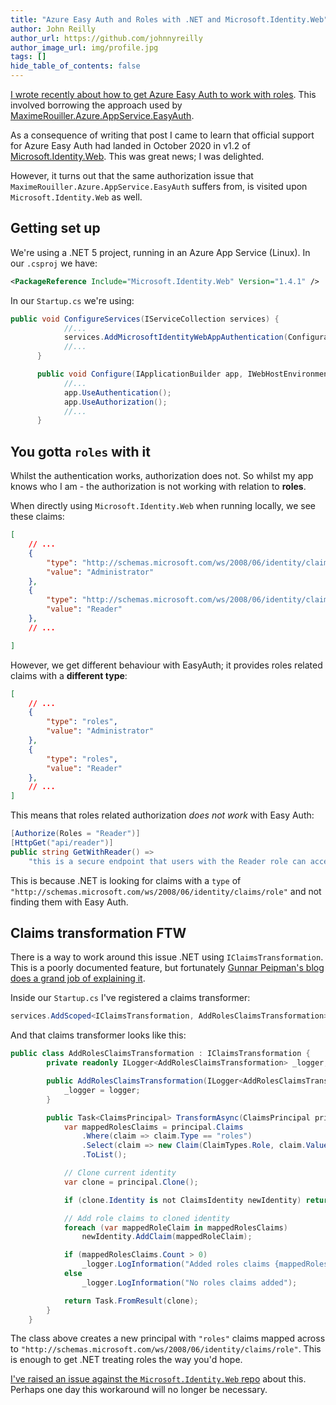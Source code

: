 ```yaml
---
title: "Azure Easy Auth and Roles with .NET and Microsoft.Identity.Web"
author: John Reilly
author_url: https://github.com/johnnyreilly
author_image_url: img/profile.jpg
tags: []
hide_table_of_contents: false
---
```

[I wrote recently about how to get Azure Easy Auth to work with roles](<https://blog.johnnyreilly.com/2021/01/azure-easy-auth-and-roles-with-dotnet-and-core.html>). This involved borrowing the approach used by [MaximeRouiller.Azure.AppService.EasyAuth](<https://github.com/MaximRouiller/MaximeRouiller.Azure.AppService.EasyAuth>).

As a consequence of writing that post I came to learn that official support for Azure Easy Auth had landed in October 2020 in v1.2 of [Microsoft.Identity.Web](<https://github.com/AzureAD/microsoft-identity-web/wiki/1.2.0#integration-with-azure-app-services-authentication-of-web-apps-running-with-microsoftidentityweb>). This was great news; I was delighted.

However, it turns out that the same authorization issue that `MaximeRouiller.Azure.AppService.EasyAuth` suffers from, is visited upon `Microsoft.Identity.Web` as well.

## Getting set up

We're using a .NET 5 project, running in an Azure App Service (Linux). In our `.csproj` we have:

```xml
<PackageReference Include="Microsoft.Identity.Web" Version="1.4.1" />
```

In our `Startup.cs` we're using:

```cs
public void ConfigureServices(IServiceCollection services) {
            //...
            services.AddMicrosoftIdentityWebAppAuthentication(Configuration);
            //...
      }

      public void Configure(IApplicationBuilder app, IWebHostEnvironment env) {
            //...
            app.UseAuthentication();
            app.UseAuthorization();
            //...
      }
```

## You gotta `roles` with it

Whilst the authentication works, authorization does not. So whilst my app knows who I am - the authorization is not working with relation to **roles**.

When directly using `Microsoft.Identity.Web` when running locally, we see these claims:

```json
[
    // ...
    {
        "type": "http://schemas.microsoft.com/ws/2008/06/identity/claims/role",
        "value": "Administrator"
    },
    {
        "type": "http://schemas.microsoft.com/ws/2008/06/identity/claims/role",
        "value": "Reader"
    },
    // ...

]
```

However, we get different behaviour with EasyAuth; it provides roles related claims with a **different type**:

```json
[
    // ...
    {
        "type": "roles",
        "value": "Administrator"
    },
    {
        "type": "roles",
        "value": "Reader"
    },
    // ...
]
```

This means that roles related authorization *does not work* with Easy Auth:

```cs
[Authorize(Roles = "Reader")]
[HttpGet("api/reader")]
public string GetWithReader() =>
    "this is a secure endpoint that users with the Reader role can access";
```

This is because .NET is looking for claims with a `type` of `"http://schemas.microsoft.com/ws/2008/06/identity/claims/role"` and not finding them with Easy Auth.

## Claims transformation FTW

There is a way to work around this issue .NET using `IClaimsTransformation`. This is a poorly documented feature, but fortunately [Gunnar Peipman's blog does a grand job of explaining it](<https://gunnarpeipman.com/aspnet-core-adding-claims-to-existing-identity/>).

Inside our `Startup.cs` I've registered a claims transformer:

```cs
services.AddScoped<IClaimsTransformation, AddRolesClaimsTransformation>();
```

And that claims transformer looks like this:

```cs
public class AddRolesClaimsTransformation : IClaimsTransformation {
        private readonly ILogger<AddRolesClaimsTransformation> _logger;

        public AddRolesClaimsTransformation(ILogger<AddRolesClaimsTransformation> logger) {
            _logger = logger;
        }

        public Task<ClaimsPrincipal> TransformAsync(ClaimsPrincipal principal) {
            var mappedRolesClaims = principal.Claims
                .Where(claim => claim.Type == "roles")
                .Select(claim => new Claim(ClaimTypes.Role, claim.Value))
                .ToList();

            // Clone current identity
            var clone = principal.Clone();

            if (clone.Identity is not ClaimsIdentity newIdentity) return Task.FromResult(principal);

            // Add role claims to cloned identity
            foreach (var mappedRoleClaim in mappedRolesClaims) 
                newIdentity.AddClaim(mappedRoleClaim);

            if (mappedRolesClaims.Count > 0)
                _logger.LogInformation("Added roles claims {mappedRolesClaims}", mappedRolesClaims);
            else
                _logger.LogInformation("No roles claims added");

            return Task.FromResult(clone);
        }
    }
```

The class above creates a new principal with `"roles"` claims mapped across to `"http://schemas.microsoft.com/ws/2008/06/identity/claims/role"`. This is enough to get .NET treating roles the way you'd hope.

[I've raised an issue against the `Microsoft.Identity.Web` repo](<https://github.com/AzureAD/microsoft-identity-web/issues/881>) about this. Perhaps one day this workaround will no longer be necessary.


